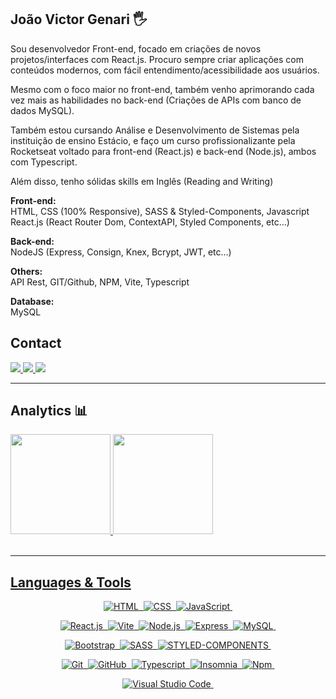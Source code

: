 ## João Victor Genari 🖐️

Sou desenvolvedor Front-end, focado em criações de novos projetos/interfaces com React.js. Procuro sempre criar aplicações com conteúdos modernos, com fácil entendimento/acessibilidade aos usuários.

Mesmo com o foco maior no front-end, também venho aprimorando cada vez mais as habilidades no back-end (Criações de APIs com banco de dados MySQL).

Também estou cursando Análise e Desenvolvimento de Sistemas pela instituição de ensino Estácio, e faço um curso profissionalizante pela Rocketseat voltado para front-end (React.js) e back-end (Node.js), ambos com Typescript.

Além disso, tenho sólidas skills em Inglês (Reading and Writing)

<strong>Front-end:</strong><br>
HTML, CSS (100% Responsive), SASS & Styled-Components, Javascript<br>
React.js (React Router Dom, ContextAPI, Styled Components, etc...)

<strong>Back-end:</strong><br>
NodeJS (Express, Consign, Knex, Bcrypt, JWT, etc...)

<strong>Others:</strong><br>
API Rest, GIT/Github, NPM, Vite, Typescript

<strong>Database:</strong><br>
MySQL

## Contact

<p align="left">

  <a href="https://www.linkedin.com/in/victorgenari/" target="_blank">
    <img src="https://img.shields.io/badge/-victorgenari-05122A?style=flat&logo=Linkedin&logoColor=white"/>
  </a>
  <a href="mailto:victor.olr@hotmail.com" target="_blank">
    <img src="https://img.shields.io/badge/-victorgenari-05122A?style=flat&logo=microsoft&logoColor=blue"/>
  </a>
  <a href="https://victorgenari.vercel.app/" target="_blank">
    <img src="https://img.shields.io/badge/-portfolio/victorgenari-05122A?style=flat&logo=OpenProject&logoColor=red"/>
  </a>

</p>

<hr>

## Analytics 📊

<div>
  <a href="https://github.com/victorgenari/">
  <img height="160em" src="https://github-readme-stats.vercel.app/api?username=victorgenari&show_icons=true&theme=default"/>
  <img height="160em" src="https://github-readme-stats.vercel.app/api/top-langs/?username=victorgenari&layout=compact"/>
</div> <br>
  
<hr>

## Languages & Tools
<div align="center">
  
  ![HTML](https://img.shields.io/badge/-HTML-05122A?style=flat&logo=HTML5)&nbsp;
  ![CSS](https://img.shields.io/badge/-CSS-05122A?style=flat&logo=CSS3&logoColor=1572B6)&nbsp;
  ![JavaScript](https://img.shields.io/badge/-JavaScript-05122A?style=flat&logo=javascript)&nbsp;

  ![React.js](https://img.shields.io/badge/-React.js-05122A?style=flat&logo=react&logoColor=61DAFB)&nbsp;
  ![Vite](https://img.shields.io/badge/-Vite-05122A?style=flat&logo=vite&logoColor=646CFF)&nbsp;
  ![Node.js](https://img.shields.io/badge/-Node.js-05122A?style=flat&logo=node.js&logoColor=339933)&nbsp;
  ![Express](https://img.shields.io/badge/-Express-05122A?style=flat&logo=express&logoColor=339933)&nbsp;
  ![MySQL](https://img.shields.io/badge/-MySQL-05122A?style=flat&logo=MySQL&logoColor=4479A1)&nbsp;

  ![Bootstrap](https://img.shields.io/badge/-Bootstrap-05122A?style=flat&logo=bootstrap&logoColor=563D7C)&nbsp;
  ![SASS](https://img.shields.io/badge/-SASS-05122A?style=flat&logo=sass&logoColor=CC6699)&nbsp;
  ![STYLED-COMPONENTS](https://img.shields.io/badge/-StyledComponents-05122A?style=flat&logo=styled-components&logoColor=DB7093)&nbsp;

  ![Git](https://img.shields.io/badge/-Git-05122A?style=flat&logo=git)&nbsp;
  ![GitHub](https://img.shields.io/badge/-GitHub-05122A?style=flat&logo=github)&nbsp;
  ![Typescript](https://img.shields.io/badge/-Typescript-05122A?style=flat&logo=typescript)&nbsp;
  ![Insomnia](https://img.shields.io/badge/-Insomnia-05122A?style=flat&logo=Insomnia&logoColor=4000BF)&nbsp;
  ![Npm](https://img.shields.io/badge/-Npm-05122A?style=flat&logo=npm&logoColor=CB3837)&nbsp;

  ![Visual Studio Code](https://img.shields.io/badge/-Visual%20Studio%20Code-05122A?style=flat&logo=visual-studio-code&logoColor=007ACC)&nbsp;
  
</div>
